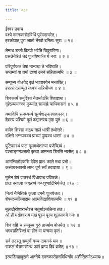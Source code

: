 ```yaml
---
title: ०८०

---
```

ईश्वर उवाच  
वक्ष्ये दमनकारोहविधिं पूर्ववदाचरेत्।  
हरकोपात् पुरा जातो भैरवो दमिताः सुराः ॥ १॥  
  
तेनाथ शप्तो विटपो भवेति त्रिपुरारिणा।  
प्रसन्नेनेरितं चेदं पूजयिष्यन्त्रि ये नराः ॥ २ ॥  
  
परिपूर्णफलं तेषां नान्यथा ते भविष्यति।  
सप्तम्यां वा त्रयो दश्यां दमनं संहितात्मभिः ॥ ३ ॥  
  
सम्पूज्य बोधयेद्‌ वृक्षं भववाक्येन मन्त्रवित्।  
हरप्रसादसम्भूत त्वमत्र सन्निधीभव ॥ ४ ॥  
  
शिवकार्यं समुद्दिश्य नेतव्योऽसि शिवाज्ञया।  
गृहेऽप्यामन्त्रणं कुर्य्यात् सायाह्ने चाधिवासनं ॥ ५ ॥  
  
यथाविधि समभ्यर्च्य सूर्य्यशङ्करपावकान्।  
देवस्य पश्चिमे मूलं दद्यात्तस्य मृदा युतं ॥ ६ ॥  
  
वामेन शिरसा वाऽथ नालं धात्रीं तथोत्तरे।  
दक्षिणे भग्नपत्रञ्च प्राच्यां पुष्पञ्च धारणं ॥ ७ ॥  
  
पुटिकास्थं फलं मूलमथैशान्यां यजेच्छिवं।  
पञ्चाङ्गमञ्जलौ कृत्वा आमन्त्र्य शिरसि न्यसेत् ॥ ८ ॥  
  
आमन्त्रितोऽकसि देवेश प्रातः काले मथा प्रभो।  
कर्त्तव्यस्तपसो लाभः पूर्ण सर्वं तवाज्ञया ॥ ९ ॥  
  
मूलेन शेषं पात्रस्थं पिधायाथ पवित्रकं।  
प्रातः स्नात्वा जगन्नाथं गन्धपुष्पादिभिर्यजेत् ॥१० ॥  
  
नित्यं नैमित्तिकं कृत्वा दमनैः पूजयेत्ततः।  
शेषमञ्जलिमादाय आत्मविद्याशिवात्मभिः ॥ ११ ॥  
  
मूलाद्यैरीश्वरान्तैश्च चतुर्थाञ्जलिना ततः।  
ओं हौं मखेश्वराय मखं पूरय पूरय शूलपाणये नमः ॥  
  
शिवं वह्निं च सम्पूज्य गुरुं प्रार्च्याथ बोधयेत् ॥ १२ ॥  
भगवन्नतिरिक्तं वा हीनं वा यन्मया कृतं।  
  
सर्व तदस्तु सम्पूर्णं यच्च दामनकं मम ॥  
सकलं चैत्रमासोत्थं फलं प्राप्य दिवं व्रजेत् ॥ १३ ॥  
  
इत्यादिमहापुराणे आग्नेये दमनकारोहणविधिर्नाम अशीतितमोऽध्यायः॥